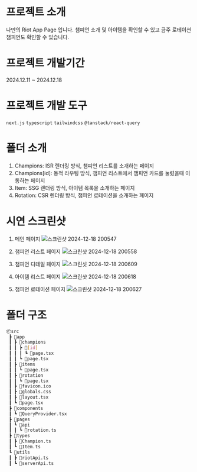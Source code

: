# 프로젝트 소개
나만의 Riot App Page 입니다. 챔피언 소개 및 아이템을 확인할 수 있고 금주 로테이션 챔피언도 확인할 수 있습니다.

# 프로젝트 개발기간
2024.12.11 ~ 2024.12.18

# 프로젝트 개발 도구
`next.js` `typescript` `tailwindcss` `@tanstack/react-query` 

# 폴더 소개
1. Champions: ISR 렌더링 방식, 챔피언 리스트를 소개하는 페이지
2. Champions[id]: 동적 라우팅 방식, 챔피언 리스트에서 챔피언 카드를 눌렀을때 이동하는 페이지
3. Item: SSG 렌더링 방식, 아이템 목록을 소개하는 페이지
4. Rotation: CSR 렌더링 방식, 챔피언 로테이션을 소개하는 페이지

# 시연 스크린샷

1. 메인 페이지
![스크린샷 2024-12-18 200547](https://github.com/user-attachments/assets/21fef2bd-9b09-405f-ab10-b2633efbc3e9)

2. 챔피언 리스트 페이지
![스크린샷 2024-12-18 200558](https://github.com/user-attachments/assets/ba7cc852-eccd-4946-9a52-6ea734d5b3e1)

3. 챔피언 디테일 페이지
![스크린샷 2024-12-18 200609](https://github.com/user-attachments/assets/f07214ae-cd08-4a68-8c02-3e3e60cdfae5)

4. 아이템 리스트 페이지
![스크린샷 2024-12-18 200618](https://github.com/user-attachments/assets/40245fd2-8646-4844-a896-9bb838781a64)

5. 챔피언 로테이션 페이지
![스크린샷 2024-12-18 200627](https://github.com/user-attachments/assets/182818e1-cce4-4f01-9a2c-c01a9a638fde)

# 폴더 구조
``` bash
📦src
 ┣ 📂app
 ┃ ┣ 📂champions
 ┃ ┃ ┣ 📂[id]
 ┃ ┃ ┃ ┗ 📜page.tsx
 ┃ ┃ ┗ 📜page.tsx
 ┃ ┣ 📂items
 ┃ ┃ ┗ 📜page.tsx
 ┃ ┣ 📂rotation
 ┃ ┃ ┗ 📜page.tsx
 ┃ ┣ 📜favicon.ico
 ┃ ┣ 📜globals.css
 ┃ ┣ 📜layout.tsx
 ┃ ┗ 📜page.tsx
 ┣ 📂components
 ┃ ┗ 📜QueryProvider.tsx
 ┣ 📂pages
 ┃ ┗ 📂api
 ┃ ┃ ┗ 📜rotation.ts
 ┣ 📂types
 ┃ ┣ 📜Champion.ts
 ┃ ┗ 📜Item.ts
 ┗ 📂utils
 ┃ ┣ 📜riotApi.ts
 ┃ ┗ 📜serverApi.ts
